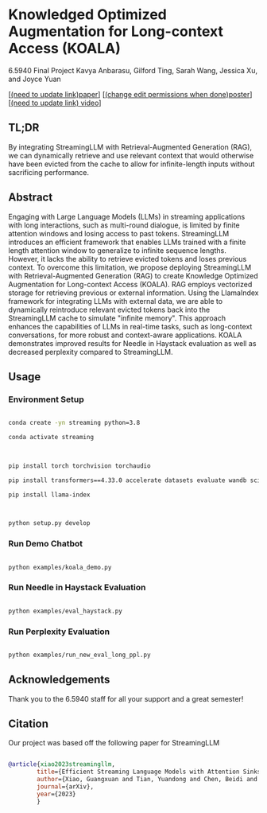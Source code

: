 
# Knowledged Optimized Augmentation for Long-context Access (KOALA)

6.5940 Final Project
Kavya Anbarasu, Gilford Ting, Sarah Wang, Jessica Xu, and Joyce Yuan

[[(need to update link)paper](http://arxiv.org/abs/2309.17453)] [[(change edit permissions when done)poster](https://docs.google.com/presentation/d/1-d03qa8PTlB7mmCnO_tW6KTt-8NnXcJQLrXIPtaBdQE/edit?usp=sharing)][[(need to update link) video](https://youtu.be/hvJsEzP34o8)]

 
## TL;DR

By integrating StreamingLLM with Retrieval-Augmented Generation (RAG), we can dynamically retrieve and use relevant context that would otherwise have been evicted from the cache to allow for infinite-length inputs without sacrificing performance.

  

## Abstract

Engaging with Large Language Models (LLMs) in streaming applications with long interactions, such as multi-round dialogue, is limited by finite attention windows and losing access to past tokens. StreamingLLM introduces an efficient framework that enables LLMs trained with a finite length attention window to generalize to infinite sequence lengths. However, it lacks the ability to retrieve evicted tokens and loses previous context. To overcome this limitation, we propose deploying StreamingLLM with Retrieval-Augmented Generation (RAG) to create Knowledge Optimized Augmentation for Long-context Access (KOALA). RAG employs vectorized storage for retrieving previous or external information. Using the LlamaIndex framework for integrating LLMs with external data, we are able to dynamically reintroduce relevant evicted tokens back into the StreamingLLM cache to simulate "infinite memory". This approach enhances the capabilities of LLMs in real-time tasks, such as long-context conversations, for more robust and context-aware applications. KOALA demonstrates improved results for Needle in Haystack evaluation as well as decreased perplexity compared to StreamingLLM.

## Usage

  

### Environment Setup

  

```bash

conda create -yn streaming python=3.8

conda activate streaming

  

pip install torch torchvision torchaudio

pip install transformers==4.33.0 accelerate datasets evaluate wandb scikit-learn scipy sentencepiece

pip install llama-index

  

python setup.py develop

```


### Run Demo Chatbot

  

```bash

python examples/koala_demo.py

```


### Run Needle in Haystack Evaluation

  

```bash

python examples/eval_haystack.py

```
  

### Run Perplexity Evaluation

  

```bash

python examples/run_new_eval_long_ppl.py

```

  

## Acknowledgements

  Thank you to the 6.5940 staff for all your support and a great semester!

## Citation

  

Our project was based off the following paper for StreamingLLM

  

```bibtex

@article{xiao2023streamingllm,
        title={Efficient Streaming Language Models with Attention Sinks},
        author={Xiao, Guangxuan and Tian, Yuandong and Chen, Beidi and Han, Song and Lewis, Mike},
        journal={arXiv},
        year={2023}
        }

```


